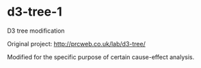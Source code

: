 # d3-tree-1
D3 tree modification

Original project: http://prcweb.co.uk/lab/d3-tree/

Modified for the specific purpose of certain cause-effect analysis.
